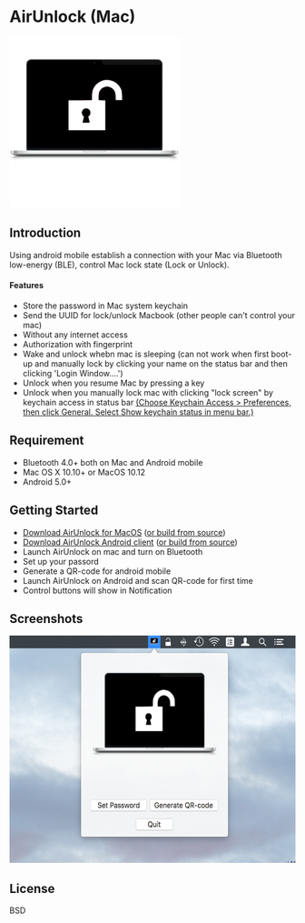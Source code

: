 
AirUnlock (Mac)
===================================
<img src="screenshots/mbp-un_square.png" height="300" alt="Screenshot"/> 

Introduction
------------
Using android mobile establish a connection with your Mac via Bluetooth low-energy (BLE), control Mac lock state (Lock or Unlock).
#### Features
- Store the password in Mac system keychain
- Send the UUID for lock/unlock Macbook (other people can't control your mac)
- Without any internet access
- Authorization with fingerprint
- Wake and unlock whebn mac is sleeping (can not work when first boot-up and manually lock by clicking your name on the status bar and then clicking 'Login Window....')
- Unlock when you resume Mac by pressing a key
- Unlock when you manually lock mac with clicking "lock screen" by keychain access in status bar [(Choose Keychain Access > Preferences, then click General. Select Show keychain status in menu bar.)](https://support.apple.com/kb/PH20121?viewlocale=en_US&locale=en_US)



Requirement
--------------
- Bluetooth 4.0+ both on Mac and Android mobile
- Mac OS X 10.10+ or MacOS 10.12
- Android 5.0+


Getting Started
---------------
- [Download AirUnlock for MacOS](https://github.com/pinetum/AirUnlock-for-Mac/releases/download/0.4/AirUnlock_mac_0.4.zip) ([or build from source](https://github.com/pinetum/AirUnlock-for-Mac))
- [Download AirUnlock Android client](https://github.com/pinetum/AirUnlock-for-Android/releases/download/1.0/AirUnlock_1.0.zip) ([or build from source](https://github.com/pinetum/AirUnlock-for-Android))
- Launch AirUnlock on mac and turn on Bluetooth
- Set up your passord
- Generate a QR-code for android mobile
- Launch AirUnlock on Android and scan QR-code for first time
- Control buttons will show in Notification

Screenshots
-------------
<img src="screenshots/screenshot1.png" height="400" alt="Screenshot"/> 

License
-------
BSD


